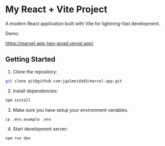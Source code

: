 # My React + Vite Project

A modern React application built with Vite for lightning-fast development.

Demo:

https://marvel-app-two-woad.vercel.app/

## Getting Started

1. Clone the repository:

```bash
git clone git@github.com:jgalmeida93/marvel-app.git
```

2. Install dependencies:

```bash
npm install
```

3. Make sure you have setup your environment variables.

```bash
cp .env.example .env
```

4. Start development server:

```bash
npm run dev
```
